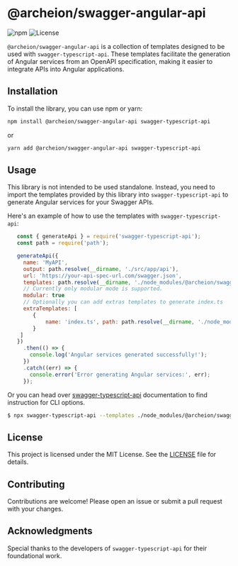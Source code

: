 # @archeion/swagger-angular-api

![npm](https://img.shields.io/npm/v/@archeion/swagger-angular-api)
![License](https://img.shields.io/npm/l/@archeion/swagger-angular-api)

`@archeion/swagger-angular-api` is a collection of templates designed to be used with `swagger-typescript-api`. These templates facilitate the generation of Angular services from an OpenAPI specification, making it easier to integrate APIs into Angular applications.

## Installation

To install the library, you can use npm or yarn:

```bash
npm install @archeion/swagger-angular-api swagger-typescript-api
```

or

```bash
yarn add @archeion/swagger-angular-api swagger-typescript-api
```

## Usage

This library is not intended to be used standalone. Instead, you need to import the templates provided by this library into `swagger-typescript-api` to generate Angular services for your Swagger APIs.

Here's an example of how to use the templates with `swagger-typescript-api`:

```javascript
   const { generateApi } = require('swagger-typescript-api');
   const path = require('path');

   generateApi({
     name: 'MyAPI',
     output: path.resolve(__dirname, './src/app/api'),
     url: 'https://your-api-spec-url.com/swagger.json',
     templates: path.resolve(__dirname, './node_modules/@archeion/swagger-angular-api/templates/angular'),
     // Currently only modular mode is supported.
     modular: true
     // Optionally you can add extras templates to generate index.ts
     extraTemplates: [
        {
            name: 'index.ts', path: path.resolve(__dirname, './node_modules/@archeion/swagger-angular-api/templates/angular/extras/index.ejs') 
        }
    ]
   })
     .then(() => {
       console.log('Angular services generated successfully!');
     })
     .catch((err) => {
       console.error('Error generating Angular services:', err);
     });
```

Or you can head over [swagger-typescript-api](https://github.com/acacode/swagger-typescript-api#swagger-typescript-api) documentation to find instruction for CLI options. 

```bash
$ npx swagger-typescript-api --templates ./node_modules/@archeion/swagger-angular-api/templates/angular --modular <OTHER_OPTIONS_HERE>
```

## License

This project is licensed under the MIT License. See the [LICENSE](LICENSE) file for details.

## Contributing

Contributions are welcome! Please open an issue or submit a pull request with your changes.

## Acknowledgments

Special thanks to the developers of `swagger-typescript-api` for their foundational work.